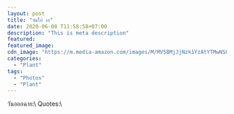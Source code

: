 ```yaml
---
layout: post
title: "จัมโบ้ เอ"
date: 2020-06-08 T11:58:58+07:00
description: "This is meta description"
featured:
featured_image:
cdn_image: "https://m.media-amazon.com/images/M/MV5BMjJjNzk1YzAtYTMwNS00NDE3LThhZGYtYTIyMmM3MjM4MzEyXkEyXkFqcGdeQXVyNTA0OTU0OTQ@._V1_.jpg"
categories:
  - "Plant"
tags:
  - "Photos"
  - "Plant"
---
```

วันออกฉาย:\\
Quotes:\\
